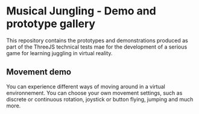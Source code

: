 # Musical Jungling - Demo and prototype gallery

This repository contains the prototypes and demonstrations produced as part of the ThreeJS technical tests mae for the development of a serious game for learning juggling in virtual reality.

## Movement demo

You can experience different ways of moving around in a virtual environnement. You can choose your own movement settings, such as discrete or continuous rotation, joystick or button flying, jumping and much more.
